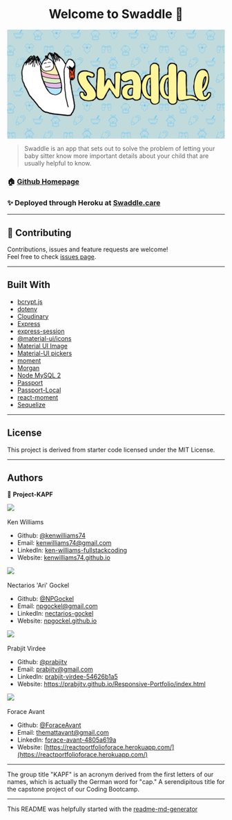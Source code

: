<h1 align="center">Welcome to Swaddle 👋</h1>

<img align="center" alt="Swaddle logo" src="documentation/readme-images/SplashtestGit.png">

> Swaddle is an app that sets out to solve the problem of letting your baby sitter know more important details about your child that are usually helpful to know.

### 🏠 [Github Homepage](https://github.com/npgockel/project-kapf/)

### ✨ Deployed through Heroku at [Swaddle.care](http://www.swaddle.care/)
***
## 🤝 Contributing
Contributions, issues and feature requests are welcome!<br />Feel free to check [issues page](https://github.com/npgockel/project-kapf/issues). 

***
## Built With

* [bcrypt.js](https://www.npmjs.com/package/bcryptjs)
* [dotenv](https://www.npmjs.com/package/dotenv)
* [Cloudinary](https://cloudinary.com/)
* [Express](https://expressjs.com/)
* [express-session](https://www.npmjs.com/package/express-session)
* [@material-ui/icons](https://www.npmjs.com/package/@material-ui/icons)
* [Material UI Image](https://www.npmjs.com/package/material-ui-image)
* [Material-UI pickers](https://www.npmjs.com/package/@material-ui/pickers)
* [moment](https://www.npmjs.com/package/moment)
* [Morgan](https://www.npmjs.com/package/morgan)
* [Node MySQL 2](https://www.npmjs.com/package/mysql2)
* [Passport](https://www.npmjs.com/package/passport)
* [Passport-Local](https://www.npmjs.com/package/passport-local)
* [react-moment](https://www.npmjs.com/package/react-moment)
* [Sequelize](https://sequelize.org/)

***
## License

This project is derived from starter code licensed under the MIT License.
***
## Authors

👤 **Project-KAPF**

<img src="https://avatars3.githubusercontent.com/u/59748336?s=200&v=4">

Ken Williams
* Github: [@kenwilliams74](https://github.com/KenWilliams74)
* Email: kenwilliams74@gmail.com
* LinkedIn: [ken-williams-fullstackcoding](https://www.linkedin.com/in/ken-williams-fullstackcoding/)
* Website: [kenwilliams74.github.io](https://kenwilliams74.github.io/)

<img src="https://avatars0.githubusercontent.com/u/60376598?s=200&v=4">

Nectarios 'Ari' Gockel
* Github: [@NPGockel](https://github.com/NPGockel)
* Email: npgockel@gmail.com
* LinkedIn: [nectarios-gockel](https://www.linkedin.com/in/nectarios-gockel/)
* Website: [npgockel.github.io](https://npgockel.github.io/)

<img src="https://avatars2.githubusercontent.com/u/58503954?s=200&v=4">

Prabjit Virdee
* Github: [@prabjitv](https://github.com/prabjitv)
* Email: prabjitv@gmail.com
* LinkedIn: [prabjit-virdee-54626b1a5](https://www.linkedin.com/in/prabjit-virdee-54626b1a5/)
* Website: https://prabjitv.github.io/Responsive-Portfolio/index.html

<img src="https://avatars2.githubusercontent.com/u/59487000?s=200&v=4">

Forace Avant
* Github: [@ForaceAvant](https://github.com/ForaceAvant)
* Email: themattavant@gmail.com
* LinkedIn: [forace-avant-4805a619a](https://www.linkedin.com/in/forace-avant-4805a619a/)
* Website: [https://reactportfolioforace.herokuapp.com/](https://reactportfolioforace.herokuapp.com/)

***
The group title "KAPF" is an acronym derived from the first letters of our names, which is actually the German word for "cap."  A serendipitous title for the capstone project of our Coding Bootcamp.
***
This README was helpfully started with the [readme-md-generator](https://github.com/kefranabg/readme-md-generator)
